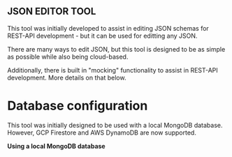 ## JSON EDITOR TOOL

This tool was initially developed to assist in editing JSON schemas for REST-API development - but it can be used for editting any JSON. 

There are many ways to edit JSON, but this tool is designed to be as simple as possible while also being cloud-based.

Additionally, there is built in "mocking" functionality to assist in REST-API development. More details on that below.

# Database configuration

This tool was initially designed to be used with a local MongoDB database. However, GCP Firestore and AWS DynamoDB are now supported.


**Using a local MongoDB database**

